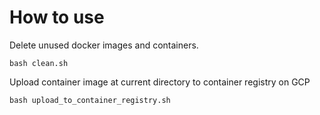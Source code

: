 
# How to use
Delete unused docker images and containers.
```
bash clean.sh
```
Upload container image at current directory to container registry on GCP
```
bash upload_to_container_registry.sh
```
